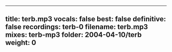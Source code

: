 
---
title: terb.mp3
vocals: false
best: false
definitive: false
recordings: terb-0
filename: terb.mp3
mixes: terb-mp3
folder: 2004-04-10/terb
weight: 0
---
